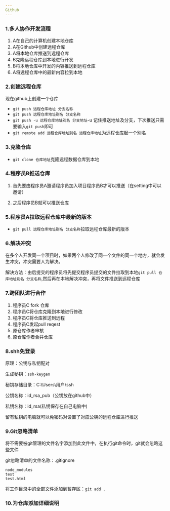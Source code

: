 ```yaml
---
Github
---
```

### 1.多人协作开发流程

1. A在自己的计算机创建本地仓库
2. A在Github中创建远程仓库
3. A将本地仓库推送到远程仓库
4. B克隆远程仓库到本地进行开发
5. B将本地仓库中开发的内容推送到远程仓库
6. A将远程仓库中的最新内容拉到本地

### 2.创建远程仓库

现在github上创建一个仓库

* `git push 远程仓库地址 分支名称`
* `git push 远程仓库地址别名 分支名称`
* `git push -u 远程仓库地址别名 分支地址`-u 记住推送地址及分支，下次推送只需要输入`git push`即可
* `git remote add 远程仓库地址别名 远程仓库地址`为远程仓库起一个别名

### 3.克隆仓库

* `git clone 仓库地址`克隆远程数据仓库到本地

### 4.程序员B推送仓库

1. 首先要由程序员A邀请程序员加入项目程序员B才可以推送（在setting中可以邀请）

2. 之后程序员B就可以推送仓库

### 5.程序员A拉取远程仓库中最新的版本

* `git pull 远程仓库地址别名 分支名称`拉取远程仓库最新的版本

### 6.解决冲突

在多个人开发同一个项目时，如果两个人修改了同一个文件的同一个地方，就会发生冲突，冲突需要人为解决。

解决方法：由后提交的程序员将先提交程序员提交的文件拉取到本地`git pull 仓库地址别名 分支名称`,然后再在本地解决冲突，再将文件推送到远程仓库

### 7.跨团队进行合作

1. 程序员C fork 仓库
2. 程序员C将仓库克隆到本地进行修改
3. 程序员C将仓库推送到远程
4. 程序员C发起pull reqest
5. 原仓库作者审核
6. 原仓库作者合并仓库

### 8.shh免登录

原理：公钥与私钥配对

生成秘钥：`ssh-keygen`

秘钥存储目录：C:\Users\用户\ssh

公钥名称：id_rsa_pub（公钥放在github中）

私钥名称：id_rsa(私钥保存在自己电脑中)

留有私钥的电脑就可以免密码对设置了对应公钥的远程仓库进行推送

### 9.Git忽略清单

将不需要被git管理的文件名字添加到此文件中，在执行git命令时，git就会忽略这些文件

git忽略清单的文件名称：.gitignore

```
node_modules
test
test.html
```

将工作目录中的全部文件添加到暂存区：`git add .`

### 10.为仓库添加详细说明

